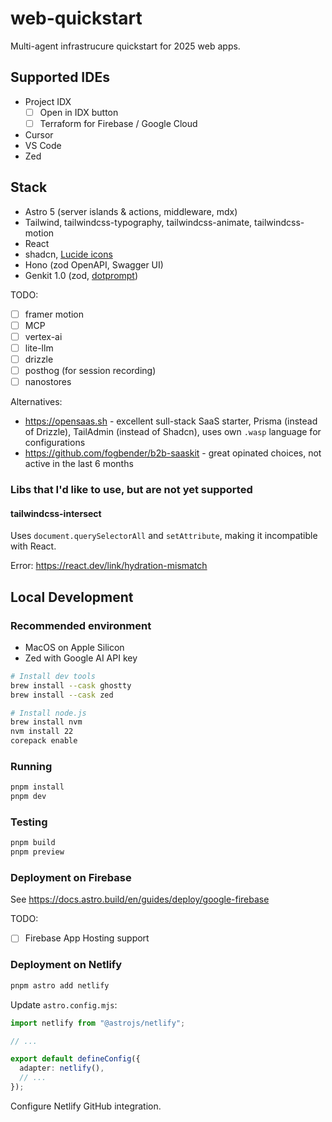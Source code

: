 # web-quickstart

Multi-agent infrastrucure quickstart for 2025 web apps.

## Supported IDEs

- Project IDX
  - [ ] Open in IDX button
  - [ ] Terraform for Firebase / Google Cloud
- Cursor
- VS Code
- Zed

## Stack

- Astro 5 (server islands & actions, middleware, mdx)
- Tailwind, tailwindcss-typography, tailwindcss-animate, tailwindcss-motion
- React
- shadcn, [Lucide icons](https://lucide.dev)
- Hono (zod OpenAPI, Swagger UI)
- Genkit 1.0 (zod, [dotprompt](https://handlebarsjs.com/guide))

TODO:

- [ ] framer motion
- [ ] MCP
- [ ] vertex-ai
- [ ] lite-llm
- [ ] drizzle
- [ ] posthog (for session recording)
- [ ] nanostores

Alternatives:

- https://opensaas.sh - excellent sull-stack SaaS starter, Prisma (instead of Drizzle), TailAdmin (instead of Shadcn), uses own `.wasp` language for configurations
- https://github.com/fogbender/b2b-saaskit - great opinated choices, not active in the last 6 months

### Libs that I'd like to use, but are not yet supported

#### tailwindcss-intersect

Uses `document.querySelectorAll` and `setAttribute`, making it incompatible with React.

Error: https://react.dev/link/hydration-mismatch

## Local Development

### Recommended environment

- MacOS on Apple Silicon
- Zed with Google AI API key

```bash
# Install dev tools
brew install --cask ghostty
brew install --cask zed

# Install node.js
brew install nvm
nvm install 22
corepack enable
```

### Running

```bash
pnpm install
pnpm dev
```

### Testing

```bash
pnpm build
pnpm preview
```

### Deployment on Firebase

See https://docs.astro.build/en/guides/deploy/google-firebase

TODO:

- [ ] Firebase App Hosting support

### Deployment on Netlify

```bash
pnpm astro add netlify
```

Update `astro.config.mjs`:

```ts
import netlify from "@astrojs/netlify";

// ...

export default defineConfig({
  adapter: netlify(),
  // ...
});
```

Configure Netlify GitHub integration.
